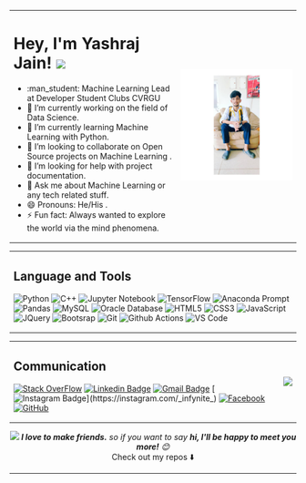 <table>
  <tr>
    <td>
      <h1>Hey, I'm Yashraj Jain! <img src="https://github.com/thomasbnt/thomasbnt/blob/me/hi.gif" width="25px"></h1>
      <ul>
        <li>:man_student: Machine Learning Lead at Developer Student Clubs CVRGU</li>
        <li>🔭 I’m currently working on the field of Data Science.</li>
        <li>🌱 I’m currently learning Machine Learning with Python.</li>
        <li>👯 I’m looking to collaborate on Open Source projects on Machine Learning .</li>
        <li>🤔 I’m looking for help with project documentation.</li>
        <li>💬 Ask me about Machine Learning or any tech related stuff.</li>
        <li>😄 Pronouns: He/His .</li>
        <li>⚡ Fun fact: Always wanted to explore the world via the mind phenomena.</li>
      </ul>
      </td>   
     <td>
      <img src="https://github.com/yashrajjain726/yashrajjain726/blob/master/profile.jpg" width="500">
     </td>
   </tr>
</table>
<table>
  <tr>
    <td>
    <h2>Language and Tools</h2>
    
![Python](http://img.shields.io/badge/-Python-%233776AB?style=flat-square&logo=python&logoColor=ffffff)
![C++](http://img.shields.io/badge/-C++-%2300599C?style=flat-square&logo=c%2B%2B&logoColor=ffffff)
![Jupyter Notebook](http://img.shields.io/badge/-Jupyter%20Notebook-%23F37626?style=flat-square&logo=jupyter&logoColor=ffffff)
![TensorFlow](http://img.shields.io/badge/-Tensorflow-%23FF6F00?style=flat-square&logo=tensorflow&logoColor=ffffff)
![Anaconda Prompt](http://img.shields.io/badge/-Anaconda-%2342B029?style=flat-square&logo=anaconda&logoColor=ffffff)
![Pandas](http://img.shields.io/badge/-Pandas-%23150458?style=flat-square&logo=pandas&logoColor=ffffff)
![MySQL](http://img.shields.io/badge/-MySQL-%234479A1?style=flat-square&logo=mysql&logoColor=ffffff)
![Oracle Database](http://img.shields.io/badge/-Oracle-DD0031?style=flat-square&logo=oracle)
![HTML5](https://img.shields.io/badge/-HTML5-%23E44D27?style=flat-square&logo=html5&logoColor=ffffff)
![CSS3](https://img.shields.io/badge/-CSS3-%231572B6?style=flat-square&logo=css3)
![JavaScript](https://img.shields.io/badge/-JavaScript-%23F7DF1C?style=flat-square&logo=javascript&logoColor=000000&labelColor=%23F7DF1C&color=%23FFCE5A)
![JQuery](http://img.shields.io/badge/-Jquery-%230769AD?style=flat-square&logo=jquery&logoColor=ffffff)
![Bootsrap](http://img.shields.io/badge/-Bootstrap-%23563D7C?style=flat-square&logo=bootstrap&logoColor=ffffff)
![Git](https://img.shields.io/badge/-Git-black?style=flat-square&logo=git)
![Github Actions](http://img.shields.io/badge/-Github%20Actions-2088FF?style=flat-square&logo=github-actions&logoColor=ffffff)
![VS Code](http://img.shields.io/badge/-VS%20Code-007ACC?style=flat-square&logo=visual-studio-code&logoColor=ffffff)
</div>
 </td> 
 </tr>
</table>
<table>
  <tr>
    <td>
    <h2>Communication</h2>
      
[![Stack OverFlow](http://img.shields.io/badge/-Stack%20OverFlow-%23FE7A16?style=flat-square&logo=stack-overflow&logoColor=ffffff&link=https://stackoverflow.com/users/12069905/yashraj-jain)](https://stackoverflow.com/users/12069905/yashraj-jain)
[![Linkedin Badge](https://img.shields.io/badge/-LinkedIn-blue?style=flat-square&logo=Linkedin&logoColor=white&link=https://www.linkedin.com/in/yashraj-jain-695453178/)](https://www.linkedin.com/in/yashraj-jain-695453178/)
[![Gmail Badge](https://img.shields.io/badge/-Gmail-c14438?style=flat-square&logo=Gmail&logoColor=white&link=mailto:yashrajjain726@gmail.com)](mailto:yashrajjain726@gmail.com)
[![Instagram Badge](https://img.shields.io/badge/-Instagram-%23E4405F?style=flat-square&logo=instagram&logoColor=white&link=https://instagram.com/_infynite_)](https://instagram.com/_infynite_)
[![Facebook](https://img.shields.io/badge/-Facebook-%231877F2?style=flat-square&logo=facebook&logoColor=white&link=https://www.facebook.com/jain.yashraj726)](https://www.facebook.com/jain.yashraj726)
[![GitHub](https://img.shields.io/badge/-GitHub-181717?style=flat-square&logo=github&logoColor=white&link=https://github.com/yashrajjain726)](https://github.com/yashrajjain726)
 </td>   
     <td>
     <img align='right' src="https://github-readme-stats.vercel.app/api?username=yashrajjain726&show_icons=true">
     </td>
   </tr>
</table>
    


<p align="center">
  <img src="https://media.giphy.com/media/LnQjpWaON8nhr21vNW/giphy.gif" width="60"> <em><b>I love to make friends.</b> so if you want to say <b>hi, I'll be happy to meet you more!</b> 😊</em>
<br>Check out my repos ⬇️  
</p>
 
     








---


